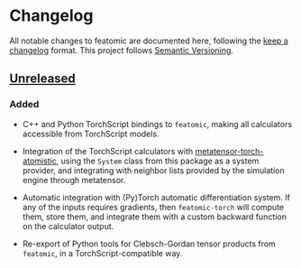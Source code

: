 # Changelog

All notable changes to featomic are documented here, following the [keep
a changelog](https://keepachangelog.com/en/1.1.0/) format. This project follows
[Semantic Versioning](https://semver.org/spec/v2.0.0.html).

## [Unreleased](https://github.com/metatensor/featomic/)

<!-- Possible sections for each package:

### Added

### Fixed

### Changed

### Removed
-->

### Added

- C++ and Python TorchScript bindings to `featomic`, making all calculators
  accessible from TorchScript models.

- Integration of the TorchScript calculators with
  [metatensor-torch-atomistic](https://docs.metatensor.org/latest/atomistic/index.html),
  using the `System` class from this package as a system provider, and
  integrating with neighbor lists provided by the simulation engine through
  metatensor.

- Automatic integration with (Py)Torch automatic differentiation system. If any
  of the inputs requires gradients, then `featomic-torch` will compute them,
  store them, and integrate them with a custom backward function on the
  calculator output.

- Re-export of Python tools for Clebsch-Gordan tensor products from `featomic`,
  in a TorchScript-compatible way.
